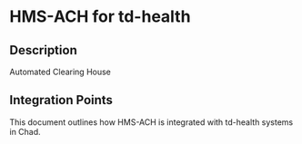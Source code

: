 # HMS-ACH for td-health

## Description

Automated Clearing House

## Integration Points

This document outlines how HMS-ACH is integrated with td-health systems in Chad.
